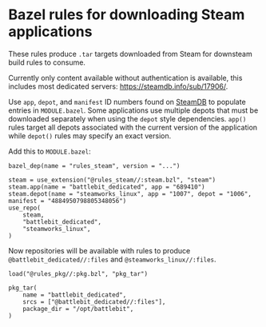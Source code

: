 # Bazel rules for downloading Steam applications

These rules produce `.tar` targets downloaded from Steam for downsteam build rules to consume.

Currently only content available without authentication is available, this includes most dedicated servers: https://steamdb.info/sub/17906/.

Use `app`, `depot`, and `manifest` ID numbers found on [SteamDB](https://steamdb.info/apps/) to populate entries in `MODULE.bazel`. Some applications use multiple depots that must be downloaded separately when using the `depot` style dependencies. `app()` rules target all depots associated with the current version of the application while `depot()` rules may specify an exact version.

Add this to `MODULE.bazel`:

```Starlark
bazel_dep(name = "rules_steam", version = "...")

steam = use_extension("@rules_steam//:steam.bzl", "steam")
steam.app(name = "battlebit_dedicated", app = "689410")
steam.depot(name = "steamworks_linux", app = "1007", depot = "1006", manifest = "4884950798805348056")
use_repo(
    steam,
    "battlebit_dedicated",
    "steamworks_linux",
)
```

Now repositories will be available with rules to produce `@battlebit_dedicated//:files` and `@steamworks_linux//:files`.

```Starlark
load("@rules_pkg//:pkg.bzl", "pkg_tar")

pkg_tar(
    name = "battlebit_dedicated",
    srcs = ["@battlebit_dedicated//:files"],
    package_dir = "/opt/battlebit",
)
```
